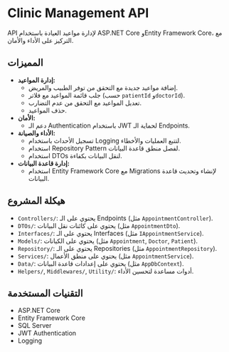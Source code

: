 # Clinic Management API

API لإدارة مواعيد العيادة باستخدام ASP.NET Core وEntity Framework Core، مع التركيز على الأداء والأمان.

## المميزات
- **إدارة المواعيد:**
  - إضافة مواعيد جديدة مع التحقق من توفر الطبيب والمريض.
  - جلب قائمة المواعيد مع فلاتر (حسب `patientId` و`doctorId`).
  - تعديل المواعيد مع التحقق من عدم التضارب.
  - حذف المواعيد.
- **الأمان:**
  - دعم الـ Authentication باستخدام JWT لحماية الـ Endpoints.
- **الأداء والصيانة:**
  - تسجيل الأحداث باستخدام Logging لتتبع العمليات والأخطاء.
  - استخدام Repository Pattern لفصل منطق قاعدة البيانات.
  - استخدام DTOs لنقل البيانات بكفاءة.
- **إدارة قاعدة البيانات:**
  - استخدام Entity Framework Core مع Migrations لإنشاء وتحديث قاعدة البيانات.

## هيكلة المشروع
- `Controllers/`: يحتوي على الـ Endpoints (مثل `AppointmentController`).
- `DTOs/`: يحتوي على كائنات نقل البيانات (مثل `AppointmentDto`).
- `Interfaces/`: يحتوي على الـ Interfaces (مثل `IAppointmentService`).
- `Models/`: يحتوي على الكيانات (مثل `Appointment`, `Doctor`, `Patient`).
- `Repository/`: يحتوي على الـ Repositories (مثل `AppointmentRepository`).
- `Services/`: يحتوي على منطق الأعمال (مثل `AppointmentService`).
- `Data/`: يحتوي على إعدادات قاعدة البيانات (مثل `AppDbContext`).
- `Helpers/`, `Middlewares/`, `Utility/`: أدوات مساعدة لتحسين الأداء.

## التقنيات المستخدمة
- ASP.NET Core
- Entity Framework Core
- SQL Server
- JWT Authentication
- Logging

